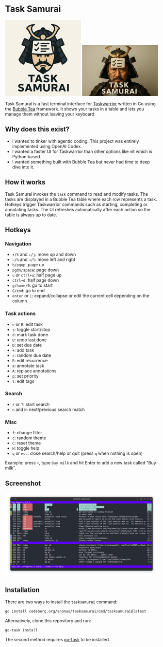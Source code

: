 # Task Samurai

<img src="logo.png" alt="tasksamurai logo" width="250" /> <img src="logo_realistic.png" alt="tasksamurai reaalistic logo" width="250" />

Task Samurai is a fast terminal interface for [Taskwarrior](https://taskwarrior.org/) written in Go using the [Bubble Tea](https://github.com/charmbracelet/bubbletea) framework. It shows your tasks in a table and lets you manage them without leaving your keyboard.

## Why does this exist?

- I wanted to tinker with agentic coding. This project was entirely implemented using OpenAI Codex.
- I wanted a faster UI for Taskwarrior than other options like vit which is Python based.
- I wanted something built with Bubble Tea but never had time to deep dive into it.

## How it works

Task Samurai invokes the `task` command to read and modify tasks. The tasks are displayed in a Bubble Tea table where each row represents a task. Hotkeys trigger Taskwarrior commands such as starting, completing or annotating tasks. The UI refreshes automatically after each action so the table is always up to date.

## Hotkeys

### Navigation

- `↑/k` and `↓/j`: move up and down
- `←/h` and `→/l`: move left and right
- `b/pgup`: page up
- `pgdn/space`: page down
- `u` or `ctrl+u`: half page up
- `ctrl+d`: half page down
- `g/home/0`: go to start
- `G/end`: go to end
- `enter` or `i`: expand/collapse or edit the current cell depending on the column

### Task actions

- `e` or `E`: edit task
- `s`: toggle start/stop
- `d`: mark task done
- `U`: undo last done
- `D`: set due date
- `+`: add task
- `r`: random due date
- `R`: edit recurrence
- `a`: annotate task
- `A`: replace annotations
- `p`: set priority
- `t`: edit tags

### Search

- `/` or `?`: start search
- `n` and `N`: next/previous search match

### Misc

- `f`: change filter
- `c`: random theme
- `C`: reset theme
- `H`: toggle help
- `q` or `esc`: close search/help or quit (press `q` when nothing is open)

Example: press `+`, type `Buy milk` and hit Enter to add a new task called "Buy milk".

## Screenshot

![Task Samurai screenshot](screenshot.png)

## Installation

There are two ways to install the `tasksamurai` command:

```bash
go install codeberg.org/snonux/tasksamurai/cmd/tasksamurai@latest
```

Alternatively, clone this repository and run:

```bash
go-task install
```

The second method requires [go-task](https://taskfile.dev/) to be installed.
